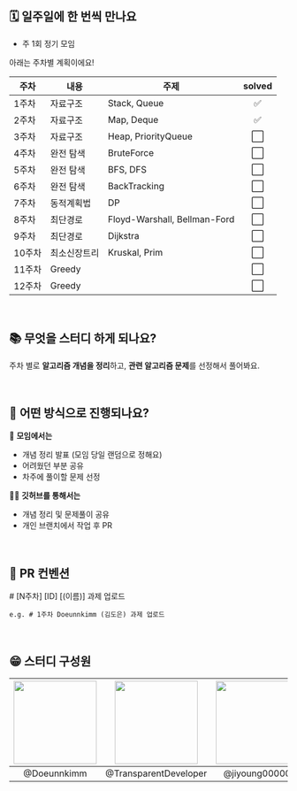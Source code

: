 ## 🗓️ 일주일에 한 번씩 만나요

- 주 1회 정기 모임

아래는 주차별 계획이에요!

| 주차   | 내용         | 주제                         | solved |
| ------ | ------------ | ---------------------------- | :----: |
| 1주차  | 자료구조     | Stack, Queue                   |  ✅   |
| 2주차  | 자료구조     | Map, Deque                 |  ✅   |
| 3주차  | 자료구조     | Heap, PriorityQueue          |  ⬜️   |
| 4주차  | 완전 탐색    | BruteForce                   |  ⬜️   |
| 5주차  | 완전 탐색    | BFS, DFS                     |  ⬜️   |
| 6주차  | 완전 탐색    | BackTracking                 |  ⬜️   |
| 7주차  | 동적계획법   | DP                           |  ⬜️   |
| 8주차  | 최단경로     | Floyd-Warshall, Bellman-Ford |  ⬜️   |
| 9주차  | 최단경로     | Dijkstra                     |  ⬜️   |
| 10주차 | 최소신장트리 | Kruskal, Prim                |  ⬜️   |
| 11주차 | Greedy       |                              |  ⬜️   |
| 12주차 | Greedy       |                              |  ⬜️   |

<br>

## 📚 무엇을 스터디 하게 되나요?

주차 별로 **알고리즘 개념을 정리**하고, **관련 알고리즘 문제**를 선정해서 풀어봐요.

<br>

## 🤔 어떤 방식으로 진행되나요?

🙌 **모임에서는**

- 개념 정리 발표 (모임 당일 랜덤으로 정해요)
- 어려웠던 부분 공유
- 차주에 풀이할 문제 선정

🧑‍💻 **깃허브를 통해서는**

- 개념 정리 및 문제풀이 공유
- 개인 브랜치에서 작업 후 PR

<br>

## 👏 PR 컨벤션

\# [N주차] [ID] [(이름)] 과제 업로드

```
e.g. # 1주차 Doeunnkimm (김도은) 과제 업로드
```

<br>

## 😁 스터디 구성원

| <a href="https://github.com/Doeunnkimm"><img src="https://avatars.githubusercontent.com/u/112946860?v=4" width="150" height="150"/></a> | <a href="https://github.com/TransparentDeveloper"><img src="https://avatars.githubusercontent.com/u/50646145?v=4" width="150" height="150"/></a> | <a href="https://github.com/jiyoung00000"><img src="https://avatars.githubusercontent.com/u/104538679?v=4" width="150" height="150"/></a> |
| :-------------------------------------------------------------------------------------------------------------------------------------: | :----------------------------------------------------------------------------------------------------------------------------------------------: | :---------------------------------------------------------------------------------------------------------------------------------------: |
|                                                               @Doeunnkimm                                                               |                                                              @TransparentDeveloper                                                               |                                                               @jiyoung00000                                                               |
